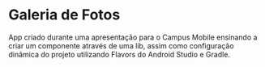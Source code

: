 # Galeria de Fotos
App criado durante uma apresentação para o Campus Mobile ensinando a criar um componente através de uma lib, assim como configuração dinâmica do projeto utilizando Flavors do Android Studio e Gradle.
